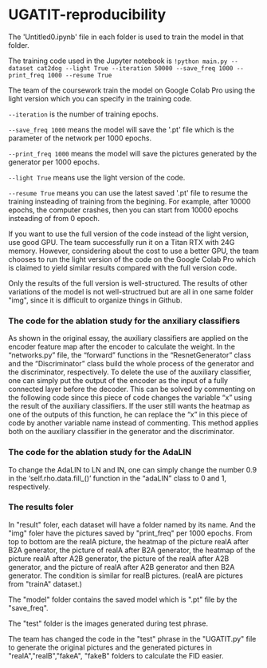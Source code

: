 # UGATIT-reproducibility
The 'Untitled0.ipynb' file in each folder is used to train the model in that folder.

The training code used in the Jupyter notebook is `!python main.py --dataset cat2dog --light True --iteration 50000 --save_freq 1000 --print_freq 1000 --resume True`

The team of the coursework train the model on Google Colab Pro using the light version which you can specify in the training code. 

`--iteration` is the number of training epochs.

`--save_freq 1000` means the model will save the '.pt' file which is the parameter of the network per 1000 epochs.

`--print_freq 1000` means the model will save the pictures generated by the generator per 1000 epochs.

`--light True` means use the light version of the code.

`--resume True` means you can use the latest saved '.pt' file to resume the training insteading of training from the begining. For example, after 10000 epochs, the computer crashes, then you can start from 10000 epochs insteading of from 0 epoch.

If you want to use the full version of the code instead of the light version, use good GPU. The team successfully run it on a Titan RTX with 24G memory. However, considering about the cost to use a better GPU, the team chooses to run the light version of the code on the Google Colab Pro which is claimed to yield similar results compared with the full version code.

Only the results of the full version is well-structured. The results of other variations of the model is not well-structrued but are all in one same folder "img", since it is difficult to organize things in Github.

### The code for the ablation study for the anxiliary classifiers
As shown in the original essay, the auxiliary classifiers are applied on the encoder feature map after the encoder to calculate the weight. In the “networks.py” file, the “forward” functions in the “ResnetGenerator” class and the “Discriminator” class build the whole process of the generator and the discriminator, respectively. To delete the use of the auxiliary classifier, one can simply put the output of the encoder as the input of a fully connected layer before the decoder. This can be solved by commenting on the following code since this piece of code changes the variable “x” using the result of the auxiliary classifiers. If the user still wants the heatmap as one of the outputs of this function, he can replace the “x” in this piece of code by another variable name instead of commenting. This method applies both on the auxiliary classifier in the generator and the discriminator.

### The code for the ablation study for the AdaLIN

To change the AdaLIN to LN and IN, one can simply change the number 0.9 in the ‘self.rho.data.fill\_()’ function in the “adaLIN” class to 0 and 1, respectively.

### The results foler
In "result" foler, each dataset will have a folder named by its name. And the "img" foler have the pictures saved by "print_freq" per 1000 epochs. From top to bottom are the realA picture, the heatmap of the picture realA after B2A generator, the picture of realA after B2A generator, the heatmap of the picture realA after A2B generator, the picture of the realA after A2B generator, and the picture of realA after A2B generator and then B2A generator. The condition is similar for realB pictures. (realA are pictures from "trainA" dataset.)

The "model" folder contains the saved model which is ".pt" file by the "save_freq".

The "test" folder is the images generated during test phrase.

The team has changed the code in the "test" phrase in the "UGATIT.py" file to generate the original pictures and the generated pictures in "realA","realB","fakeA", "fakeB" folders to calculate the FID easier.

